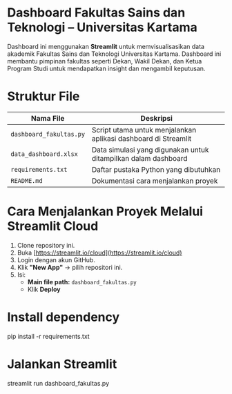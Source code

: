 # Dashboard Fakultas Sains dan Teknologi – Universitas Kartama
Dashboard ini menggunakan **Streamlit** untuk memvisualisasikan data akademik Fakultas Sains dan Teknologi Universitas Kartama. Dashboard ini membantu pimpinan fakultas seperti Dekan, Wakil Dekan, dan Ketua Program Studi untuk mendapatkan insight dan mengambil keputusan.

# Struktur File

| Nama File               | Deskripsi                                                                 |
|------------------------|---------------------------------------------------------------------------|
| `dashboard_fakultas.py`| Script utama untuk menjalankan aplikasi dashboard di Streamlit            |
| `data_dashboard.xlsx`  | Data simulasi yang digunakan untuk ditampilkan dalam dashboard             |
| `requirements.txt`     | Daftar pustaka Python yang dibutuhkan                                      |
| `README.md`            | Dokumentasi cara menjalankan proyek                                       |

# Cara Menjalankan Proyek Melalui Streamlit Cloud

1. Clone repository ini.
2. Buka [https://streamlit.io/cloud](https://streamlit.io/cloud)
3. Login dengan akun GitHub.
4. Klik **"New App"** → pilih repositori ini.
5. Isi:
   - **Main file path:** `dashboard_fakultas.py`
   - Klik **Deploy**


# Install dependency
pip install -r requirements.txt

# Jalankan Streamlit
streamlit run dashboard_fakultas.py
